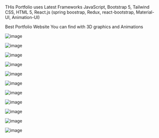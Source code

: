 THis Portfolio uses Latest Frameworks JavaScript, Bootstrap 5, Tailwind CSS, HTML 5, React.js (spring boostrap, Redux, react-bootstrap, Material-UI, Animation-UI)

Best Portfolio Website You can find with 3D graphics and Animations


![image](https://github.com/abdullah7701/Portfolio/assets/81309380/537b5fed-e367-48cc-82fe-5e04aa6fba72)

![image](https://github.com/abdullah7701/Portfolio/assets/81309380/6790be7a-b1b1-40a2-a7b1-8414527fa059)

![image](https://github.com/abdullah7701/Portfolio/assets/81309380/702701a6-05ca-471f-b25b-26c18b5b812c)

![image](https://github.com/abdullah7701/Portfolio/assets/81309380/bb4520ef-3e33-42a1-b57d-9ee3f7737672)

![image](https://github.com/abdullah7701/Portfolio/assets/81309380/71c4550c-d97d-4c18-9a1b-be8b49d060b7)

![image](https://github.com/abdullah7701/Portfolio/assets/81309380/4fcf404f-aa16-412e-9b4f-18d9aec8956b)

![image](https://github.com/abdullah7701/Portfolio/assets/81309380/499a98d3-1745-4137-a70f-6731a87aebeb)


![image](https://github.com/abdullah7701/Portfolio/assets/81309380/6a6d3b65-4b46-4926-b95f-866e40ae68df)

![image](https://github.com/abdullah7701/Portfolio/assets/81309380/2b4d059e-1448-4022-b14d-5b352e8ba97c)


![image](https://github.com/abdullah7701/Portfolio/assets/81309380/932257f7-dda3-4ac5-9627-7b7b6c1e5e83)


![image](https://github.com/abdullah7701/Portfolio/assets/81309380/b6759bf2-1668-4693-af46-449155789fda)
